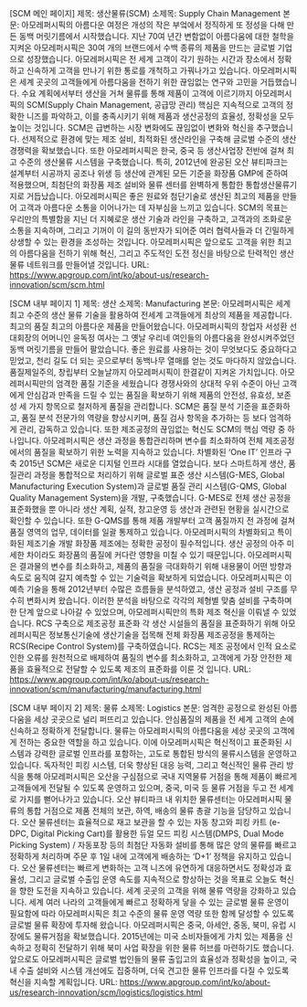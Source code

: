 [SCM 메인 페이지]
제목: 생산물류(SCM)
소제목: Supply Chain Management
본문:
아모레퍼시픽의 아름다운 여정은 개성의 작은 부엌에서 정직하게 또 정성을 다해 만든 동백 머릿기름에서 시작했습니다. 지난 70여 년간 변함없이 아름다움에 대한 철학을 지켜온 아모레퍼시픽은 30여 개의 브랜드에서 수백 종류의 제품을 만드는 글로벌 기업으로 성장했습니다. 아모레퍼시픽은 전 세계 고객이 각기 원하는 시간과 장소에서 정확하고 신속하게 고객을 만나기 위한 통로를 개척하고 가꿔나가고 있습니다.
아모레퍼시픽은 세계 곳곳의 고객들에게 아름다움을 전하기 위한 끊임없는 연구와 고민을 거듭했습니다. 수요 계획에서부터 생산을 거쳐 물류를 통해 제품이 고객에 이르기까지 아모레퍼시픽의 SCM(Supply Chain Management, 공급망 관리) 핵심은 지속적으로 고객의 정확한 니즈를 파악하고, 이를 충족시키기 위해 제품과 생산공정의 효율성, 정확성을 모두 높이는 것입니다. SCM은 급변하는 시장 변화에도 끊임없이 변화와 혁신을 추구했습니다. 선제적으로 환경에 맞는 제조 설비, 최적화된 생산라인을 구축해 글로벌 수준의 생산 경쟁력을 확보했습니다.
또한 아모레퍼시픽은 한국, 중국 등 생산사업장 전반에 걸쳐 최고 수준의 생산물류 시스템을 구축했습니다. 특히, 2012년에 완공된 오산 뷰티파크는 설계부터 시공까지 공조나 위생 등 생산에 관계된 모든 기준을 화장품 GMP에 준하여 적용했으며, 최첨단의 화장품 제조 설비와 물류 센터를 완벽하게 통합한 통합생산물류기지로 거듭났습니다.
아모레퍼시픽은 좋은 원료와 첨단기술로 생산된 최고의 제품을 만들어 고객과 아름다운 소통을 이어나가는 데 자부심을 느끼고 있습니다. SCM의 목표는 우리만의 특별함을 지닌 더 지혜로운 생산 기술과 라인을 구축하고, 고객과의 조화로운 소통을 지속하며, 그리고 기꺼이 이 길의 동반자가 되어준 여러 협력사들과 더 긴밀하게 상생할 수 있는 환경을 조성하는 것입니다. 아모레퍼시픽은 앞으로도 고객을 위한 최고의 아름다움을 전하기 위해 혁신, 그리고 주도적인 도전 정신을 바탕으로 탄력적인 생산물류 네트워크를 만들어낼 것입니다.
URL: https://www.apgroup.com/int/ko/about-us/research-innovation/scm/scm.html

[SCM 내부 페이지 1]
제목: 생산
소제목: Manufacturing
본문:
아모레퍼시픽은 세계 최고 수준의 생산 물류 기술을 활용하여 전세계 고객들에게 최상의 제품을 제공합니다.
최고의 품질 최고의 아름다운 제품을 만들어왔습니다.
아모레퍼시픽의 창업자 서성환 선대회장의 어머니인 윤독정 여사는 그 옛날 우리네 여인들의 아름다움을 완성시켜주었던 동백 머릿기름을 만들어 팔았습니다. 좋은 원료를 사용하는 것이 무엇보다도 중요하다고 믿었고, 천리 길도 더 되는 곳으로부터 동백나무 열매를 얻는 것도 마다하지 않았습니다. 품질제일주의, 창립부터 오늘날까지 아모레퍼시픽이 한결같이 지켜온 가치입니다.
아모레퍼시픽만의 엄격한 품질 기준을 세웠습니다
경쟁사와의 상대적 우위 수준이 아닌 고객에게 안심감과 만족을 드릴 수 있는 품질을 확보하기 위해 제품의 안전성, 유효성, 보존성 세 가지 항목으로 철저하게 품질을 관리합니다. SCM은 품질 분석 기준을 표준화하고, 품질 분석 전문가의 역량을 향상시키며, 품질 검사 항목을 추가하는 등 보다 엄격하게 관리, 감독하고 있습니다. 또한 제조공정의 끊임없는 혁신도 SCM의 핵심 역량 중 하나입니다. 아모레퍼시픽은 생산 과정을 통합관리하며 변수를 최소화하여 전체 제조공정에서의 품질을 확보하기 위한 노력을 지속하고 있습니다.
차별화된 ‘One IT’ 인프라 구축
2015년 SCM은 새로운 디지털 인프라 시대를 열었습니다. 보다 스마트하게 생산, 품질관리 과정을 통합적으로 처리하기 위해 글로벌 표준 생산 시스템(G-MES, Global Manufacturing Execution System)과 글로벌 품질 관리 시스템(G-QMS, Global Quality Management System)을 개발, 구축했습니다. G-MES로 전체 생산 공정을 표준화했을 뿐 아니라 생산 계획, 실적, 창고운영 등 생산과 관련된 현황을 실시간으로 확인할 수 있습니다. 또한 G-QMS를 통해 제품 개발부터 고객 품질까지 전 과정에 걸쳐 품질 영역의 업무, 데이터를 일괄 통제하고 있습니다.
아모레퍼시픽의 차별화되고 특이화된 제조기술 개발
화장품 제조에는 정확한 공정이 필수적입니다. 생산 공정의 아주 미세한 차이라도 화장품의 품질에 커다란 영향을 미칠 수 있기 때문입니다. 아모레퍼시픽은 결과물의 변수를 최소화하고, 제품의 품질을 극대화하기 위해 내용물이 어떤 방향과 속도로 움직여 갈지 예측할 수 있는 기술력을 확보하게 되었습니다. 아모레퍼시픽은 이 예측 기술을 통해 2012년부터 수많은 흐름들을 분석하였고, 생산 공정과 설비 구조를 무수히 변화시켜 왔습니다. 이러한 분석을 바탕으로 각각의 제형별 맞춤 설비를 구축하며 한 단계 앞으로 나아갈 수 있었으며, 아모레퍼시픽만의 특화 제조 혁신을 이뤄낼 수 있었습니다.
RCS 구축으로 제조공정 표준화
각 생산 시설들의 품질을 표준화하기 위해 아모레퍼시픽은 정보통신기술에 생산기술을 접목해 전체 화장품 제조공정을 통제하는 RCS(Recipe Control System)를 구축하였습니다. RCS는 제조 공정에서 인적 요소로 인한 오류를 원천적으로 배제하여 품질의 변수를 최소화하고, 고객에게 가장 안전한 제품을 효율적으로 전달할 수 있도록 제조의 표준화를 이룬 것 입니다.
URL: https://www.apgroup.com/int/ko/about-us/research-innovation/scm/manufacturing/manufacturing.html

[SCM 내부 페이지 2]
제목: 물류
소제목: Logistics
본문:
엄격한 공정으로 완성된 아름다움을 세상 곳곳으로 널리 퍼뜨리고 있습니다.
안심품질의 제품을 전 세계 고객의 손에 신속하고 정확하게 전달합니다.
물류는 아모레퍼시픽의 아름다움을 세상 곳곳의 고객에게 전하는 중요한 역할을 하고 있습니다. 이에 아모레퍼시픽은 혁신적이고 표준화된 시스템과 강력한 글로벌 인프라를 포함하는, 고도로 통합된 방식의 물류시스템을 운영하고 있습니다. 독자적인 피킹 시스템, 더욱 향상된 대응 능력, 그리고 혁신적인 물류 관리 방식을 통해 아모레퍼시픽은 오산을 구심점으로 국내 지역물류 거점을 통해 제품이 빠르게 고객들에게 전달될 수 있도록 운영하고 있으며, 중국, 미국 등 물류 거점을 두고 전 세계로 가지를 뻗어나가고 있습니다.
오산 뷰티파크 내 위치한 물류센터는 아모레퍼시픽 물류의 통합 거점으로 제품 전체의 보관, 하역, 배송의 물류 총괄 기능을 담당하고 있습니다. 오산 물류센터는 효율적으로 재고 보관을 할 수 있는 자동 창고와 피킹 카트 (e-DPC, Digital Picking Cart)를 활용한 듀얼 모드 피킹 시스템(DMPS, Dual Mode Picking System) / 자동포장 등의 최첨단 자동화 설비를 통해 많은 양의 물류를 빠르고 정확하게 처리하며 주문 후 1일 내에 고객에게 배송하는 ‘D+1’ 정책을 유지하고 있습니다. 오산 물류센터는 빠르게 변화하는 고객 니즈에 유연하게 대응하면서도 정확성과 효율성, 그리고 글로벌 수출입 운영 속도를 지속적으로 향상하는 것을 목표로 오늘도 혁신을 향한 도전을 지속하고 있습니다.
세계 곳곳의 고객을 위해 물류 역량을 강화하고 있습니다.
세계 여러 나라의 고객들에게 빠르고 정확하게 닿을 수 있는 글로벌 물류 운영이 필요함에 따라 아모레퍼시픽은 최고 수준의 물류 운영 역량 또한 함께 달성할 수 있도록 글로벌 물류 확장에 투자해 왔습니다.
아모레퍼시픽은 중국, 아세안, 중동, 북미, 유럽 시장에도 물류거점을 확보했습니다. 2015년에는 미국 소비자들에게 가치 있는 제품을 신속하고 정확히 전달하기 위해 북미 사업 확장을 위한 물류 허브를 마련하기도 했습니다. 앞으로도 아모레퍼시픽은 글로벌 법인들의 물류 출입고의 효율성과 정확성을 높이고, 국내 수출 설비와 시스템 개선에도 집중하며, 더욱 견고한 물류 인프라를 다질 수 있도록 혁신을 지속할 계획입니다.
URL: https://www.apgroup.com/int/ko/about-us/research-innovation/scm/logistics/logistics.html
